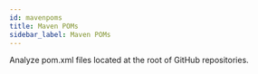 ```yaml
---
id: mavenpoms
title: Maven POMs
sidebar_label: Maven POMs
---
```


Analyze pom.xml files located at the root of GitHub repositories.
